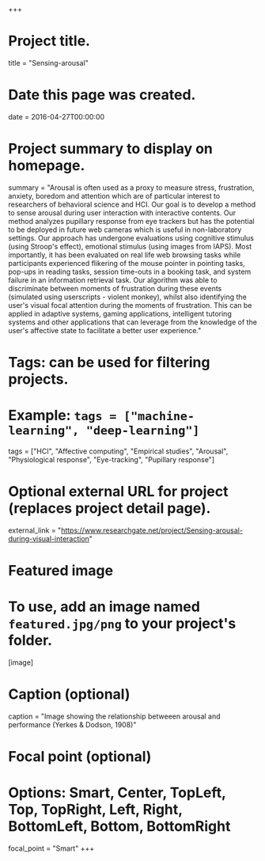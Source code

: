 +++
# Project title.
title = "Sensing-arousal"

# Date this page was created.
date = 2016-04-27T00:00:00

# Project summary to display on homepage.
summary = "Arousal is often used as a proxy to measure stress, frustration, anxiety, boredom and attention which are of particular interest to researchers of behavioral science and HCI. Our goal is to develop a method to sense arousal during user interaction with interactive contents. Our method analyzes pupillary response from eye trackers but has the potential to be deployed in future web cameras which is useful in non-laboratory settings. Our approach has undergone evaluations using cognitive stimulus (using Stroop's effect), emotional stimulus (using images from IAPS). Most importantly, it has been evaluated on real life web browsing tasks while participants experienced flikering of the mouse pointer in pointing tasks, pop-ups in reading tasks, session time-outs in a booking task, and system failure in an information retrieval task. Our algorithm was able to discriminate between moments of frustration during these events (simulated using userscripts - violent monkey), whilst also identifying the user's visual focal attention during the moments of frustration. This can be applied in adaptive systems, gaming applications, intelligent tutoring systems and other applications that can leverage from the knowledge of the user's affective state to facilitate a better user experience."

# Tags: can be used for filtering projects.
# Example: `tags = ["machine-learning", "deep-learning"]`
tags = ["HCI", "Affective computing", "Empirical studies", "Arousal", "Physiological response", "Eye-tracking", "Pupillary response"]

# Optional external URL for project (replaces project detail page).
external_link = "https://www.researchgate.net/project/Sensing-arousal-during-visual-interaction"

# Featured image
# To use, add an image named `featured.jpg/png` to your project's folder. 
[image]
  # Caption (optional)
  caption = "Image showing the relationship betweeen arousal and performance (Yerkes & Dodson, 1908)"

  # Focal point (optional)
  # Options: Smart, Center, TopLeft, Top, TopRight, Left, Right, BottomLeft, Bottom, BottomRight
  focal_point = "Smart"
+++

